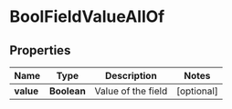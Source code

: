 

# BoolFieldValueAllOf


## Properties

| Name | Type | Description | Notes |
|------------ | ------------- | ------------- | -------------|
|**value** | **Boolean** | Value of the field |  [optional] |



